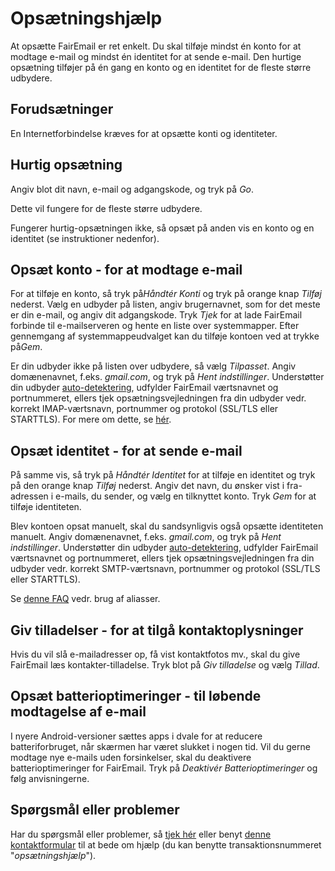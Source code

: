 # Opsætningshjælp

At opsætte FairEmail er ret enkelt. Du skal tilføje mindst én konto for at modtage e-mail og mindst én identitet for at sende e-mail. Den hurtige opsætning tilføjer på én gang en konto og en identitet for de fleste større udbydere.

## Forudsætninger

En Internetforbindelse kræves for at opsætte konti og identiteter.

## Hurtig opsætning

Angiv blot dit navn, e-mail og adgangskode, og tryk på *Go*.

Dette vil fungere for de fleste større udbydere.

Fungerer hurtig-opsætningen ikke, så opsæt på anden vis en konto og en identitet (se instruktioner nedenfor).

## Opsæt konto - for at modtage e-mail

For at tilføje en konto, så tryk på*Håndtér Konti* og tryk på orange knap *Tilføj* nederst. Vælg en udbyder på listen, angiv brugernavnet, som for det meste er din e-mail, og angiv dit adgangskode. Tryk *Tjek* for at lade FairEmail forbinde til e-mailserveren og hente en liste over systemmapper. Efter gennemgang af systemmappeudvalget kan du tilføje kontoen ved at trykke på*Gem*.

Er din udbyder ikke på listen over udbydere, så vælg *Tilpasset*. Angiv domænenavnet, f.eks. *gmail.com*, og tryk på *Hent indstillinger*. Understøtter din udbyder [auto-detektering](https://tools.ietf.org/html/rfc6186), udfylder FairEmail værtsnavnet og portnummeret, ellers tjek opsætningsvejledningen fra din udbyder vedr. korrekt IMAP-værtsnavn, portnummer og protokol (SSL/TLS eller STARTTLS). For mere om dette, se [hér](https://github.com/M66B/FairEmail/blob/master/FAQ.md#authorizing-accounts).

## Opsæt identitet - for at sende e-mail

På samme vis, så tryk på *Håndtér Identitet* for at tilføje en identitet og tryk på den orange knap *Tilføj* nederst. Angiv det navn, du ønsker vist i fra-adressen i e-mails, du sender, og vælg en tilknyttet konto. Tryk *Gem* for at tilføje identiteten.

Blev kontoen opsat manuelt, skal du sandsynligvis også opsætte identiteten manuelt. Angiv domænenavnet, f.eks. *gmail.com*, og tryk på *Hent indstillinger*. Understøtter din udbyder [auto-detektering](https://tools.ietf.org/html/rfc6186), udfylder FairEmail værtsnavnet og portnummeret, ellers tjek opsætningsvejledningen fra din udbyder vedr. korrekt SMTP-værtsnavn, portnummer og protokol (SSL/TLS eller STARTTLS).

Se [denne FAQ](https://github.com/M66B/FairEmail/blob/master/FAQ.md#FAQ9) vedr. brug af aliasser.

## Giv tilladelser - for at tilgå kontaktoplysninger

Hvis du vil slå e-mailadresser op, få vist kontaktfotos mv., skal du give FairEmail læs kontakter-tilladelse. Tryk blot på *Giv tilladelse* og vælg *Tillad*.

## Opsæt batterioptimeringer - til løbende modtagelse af e-mail

I nyere Android-versioner sættes apps i dvale for at reducere batteriforbruget, når skærmen har været slukket i nogen tid. Vil du gerne modtage nye e-mails uden forsinkelser, skal du deaktivere batterioptimeringer for FairEmail. Tryk på *Deaktivér Batterioptimeringer* og følg anvisningerne.

## Spørgsmål eller problemer

Har du spørgsmål eller problemer, så [tjek hér](https://github.com/M66B/FairEmail/blob/master/FAQ.md) eller benyt [ denne kontaktformular](https://contact.faircode.eu/?product=fairemailsupport) til at bede om hjælp (du kan benytte transaktionsnummeret "*opsætningshjælp*").